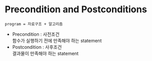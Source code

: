 # Precondition and Postconditions
```
program = 자료구조 + 알고리즘  
```

- Precondition : 사전조건   
 함수가 실행하기 전에 만족해야 하는 statement
- Postcondition : 사후조건  
 결과물이 만족해야 하는 statement
